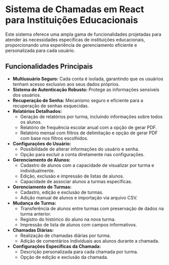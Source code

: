 # Sistema de Chamadas em React para Instituições Educacionais

Este sistema oferece uma ampla gama de funcionalidades projetadas para atender às necessidades específicas de instituições educacionais, proporcionando uma experiência de gerenciamento eficiente e personalizada para cada usuário.

## Funcionalidades Principais

- **Multiusuário Seguro:** Cada conta é isolada, garantindo que os usuários tenham acesso exclusivo aos seus dados próprios.
- **Sistema de Autenticação Robusto:** Protege as informações sensíveis dos usuários.
- **Recuperação de Senha:** Mecanismo seguro e eficiente para a recuperação de senhas esquecidas.
- **Relatórios Detalhados:**
  - Geração de relatórios por turma, incluindo informações sobre todos os alunos.
  - Relatório de frequência escolar anual com a opção de gerar PDF.
  - Relatório mensal com filtros de delimitação e opção de gerar PDF com base nos filtros escolhidos.
- **Configurações do Usuário:**
  - Possibilidade de alterar informações do usuário e senha.
  - Opção para excluir a conta diretamente nas configurações.
- **Gerenciamento de Alunos:**
  - Cadastro de alunos com a capacidade de visualizar por turma e individualmente.
  - Edição, exclusão e impressão de listas de alunos.
  - Capacidade de associar alunos a turmas específicas.
- **Gerenciamento de Turmas:**
  - Cadastro, edição e exclusão de turmas.
  - Adição manual de alunos e importação via arquivo CSV.
- **Mudança de Turma:**
  - Transferência de alunos entre turmas com preservação de dados na turma anterior.
  - Registro do histórico do aluno na nova turma.
  - Impressão de lista de alunos com campos informativos.
- **Chamadas Diárias:**
  - Realização de chamadas diárias por turma.
  - Adição de comentários individuais aos alunos durante a chamada.
- **Configurações Específicas da Chamada:**
  - Descrição personalizada para cada chamada por turma.
  - Opção de edição e exclusão da chamada.
